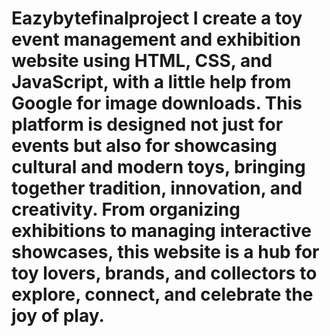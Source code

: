 # Eazybytefinalproject I create a toy event management and exhibition website using HTML, CSS, and JavaScript, with a little help from Google for image downloads. This platform is designed not just for events but also for showcasing cultural and modern toys, bringing together tradition, innovation, and creativity. From organizing exhibitions to managing interactive showcases, this website is a hub for toy lovers, brands, and collectors to explore, connect, and celebrate the joy of play.
